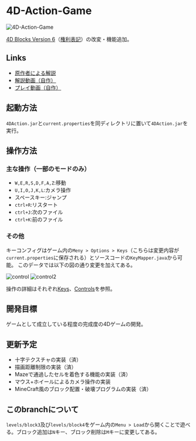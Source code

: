 # 4D-Action-Game

![4D-Action-Game](https://gyazo.com/2d3cec1396f93f7429b9649d9aef2899.png)

[4D Blocks Version 6](http://www.urticator.net/blocks/v6/index.html)（[権利表記](http://www.urticator.net/essay/3/373.html)）の改変・機能追加。

## Links
- [原作者による解説](http://www.urticator.net/maze/)
- [解説動画（自作）](https://www.nicovideo.jp/watch/sm31889569)
- [プレイ動画（自作）](https://www.nicovideo.jp/watch/sm33133173)

## 起動方法
`4DAction.jar`と`current.properties`を同ディレクトリに置いて`4DAction.jar`を実行。

## 操作方法
### 主な操作（一部のモードのみ）
- `W,E,R,S,D,F,A,Z`:移動
- `U,I,O,J,K,L`:カメラ操作
- スペースキー:ジャンプ
- `ctrl+R`:リスタート
- `ctrl+J`:次のファイル
- `ctrl+K`:前のファイル
### その他
キーコンフィグはゲーム内の`Meny > Options > Keys`（こちらは変更内容が`current.properties`に保存される）とソースコードの`KeyMapper.java`から可能。
このデータでは以下の図の通り変更を加えてある。

![control](https://gyazo.com/eca1b5e73f611e05db2bcd918d363c9f.png)
![control2](https://gyazo.com/ed846ed6ae92a6355b13e4d253f8fa6f.png)

操作の詳細はそれぞれ[Keys](http://www.urticator.net/maze/ref-keys.html)、[Controls](http://www.urticator.net/blocks/v6/controls.html)を参照。

## 開発目標
ゲームとして成立している程度の完成度の4Dゲームの開発。

## 更新予定
- 十字テクスチャの実装（済）
- 描画距離制限の実装（済）
- Mazeで通過したセルを着色する機能の実装（済）
- マウス+ホイールによるカメラ操作の実装
- MineCraft風のブロック配置・破壊プログラムの実装（済）

## このbranchについて
`levels/block3`及び`levels/block4`をゲーム内の`Menu > Load`から開くことで遊べる。ブロック追加は`N`キー、ブロック削除は`M`キーに変更してある。
